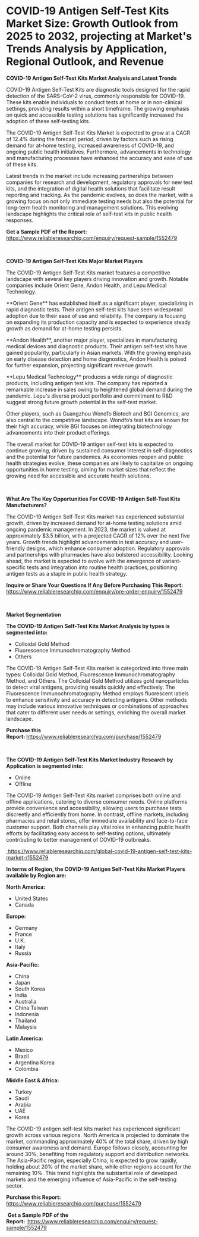 <p><h1>COVID-19 Antigen Self-Test Kits Market Size: Growth Outlook from 2025 to 2032, projecting at Market's Trends Analysis by Application, Regional Outlook, and Revenue</h1></p><p><strong>COVID-19 Antigen Self-Test Kits Market Analysis and Latest Trends</strong></p>
<p><p>COVID-19 Antigen Self-Test Kits are diagnostic tools designed for the rapid detection of the SARS-CoV-2 virus, commonly responsible for COVID-19. These kits enable individuals to conduct tests at home or in non-clinical settings, providing results within a short timeframe. The growing emphasis on quick and accessible testing solutions has significantly increased the adoption of these self-testing kits.</p><p>The COVID-19 Antigen Self-Test Kits Market is expected to grow at a CAGR of 12.4% during the forecast period, driven by factors such as rising demand for at-home testing, increased awareness of COVID-19, and ongoing public health initiatives. Furthermore, advancements in technology and manufacturing processes have enhanced the accuracy and ease of use of these kits. </p><p>Latest trends in the market include increasing partnerships between companies for research and development, regulatory approvals for new test kits, and the integration of digital health solutions that facilitate result reporting and tracking. As the pandemic evolves, so does the market, with a growing focus on not only immediate testing needs but also the potential for long-term health monitoring and management solutions. This evolving landscape highlights the critical role of self-test kits in public health responses.</p></p>
<p><strong>Get a Sample PDF of the Report:&nbsp;</strong> <a href="https://www.reliableresearchiq.com/enquiry/request-sample/1552479?utm_campaign=121&utm_medium=2&utm_source=Github&utm_content=ia&utm_term=14042025&utm_id=covid-19-antigen-self-test-kits">https://www.reliableresearchiq.com/enquiry/request-sample/1552479</a></p>
<p>&nbsp;</p>
<p><strong>COVID-19 Antigen Self-Test Kits Major Market Players</strong></p>
<p><p>The COVID-19 Antigen Self-Test Kits market features a competitive landscape with several key players driving innovation and growth. Notable companies include Orient Gene, Andon Health, and Lepu Medical Technology.</p><p>**Orient Gene** has established itself as a significant player, specializing in rapid diagnostic tests. Their antigen self-test kits have seen widespread adoption due to their ease of use and reliability. The company is focusing on expanding its production capacity and is expected to experience steady growth as demand for at-home testing persists.</p><p>**Andon Health**, another major player, specializes in manufacturing medical devices and diagnostic products. Their antigen self-test kits have gained popularity, particularly in Asian markets. With the growing emphasis on early disease detection and home diagnostics, Andon Health is poised for further expansion, projecting significant revenue growth.</p><p>**Lepu Medical Technology** produces a wide range of diagnostic products, including antigen test kits. The company has reported a remarkable increase in sales owing to heightened global demand during the pandemic. Lepu's diverse product portfolio and commitment to R&D suggest strong future growth potential in the self-test market.</p><p>Other players, such as Guangzhou Wondfo Biotech and BGI Genomics, are also central to the competitive landscape. Wondfo’s test kits are known for their high accuracy, while BGI focuses on integrating biotechnology advancements into their product offerings.</p><p>The overall market for COVID-19 antigen self-test kits is expected to continue growing, driven by sustained consumer interest in self-diagnostics and the potential for future pandemics. As economies reopen and public health strategies evolve, these companies are likely to capitalize on ongoing opportunities in home testing, aiming for market sizes that reflect the growing need for accessible and accurate health solutions.</p></p>
<p>&nbsp;</p>
<p><strong>What Are The Key Opportunities For COVID-19 Antigen Self-Test Kits Manufacturers?</strong></p>
<p><p>The COVID-19 Antigen Self-Test Kits market has experienced substantial growth, driven by increased demand for at-home testing solutions amid ongoing pandemic management. In 2023, the market is valued at approximately $3.5 billion, with a projected CAGR of 12% over the next five years. Growth trends highlight advancements in test accuracy and user-friendly designs, which enhance consumer adoption. Regulatory approvals and partnerships with pharmacies have also bolstered accessibility. Looking ahead, the market is expected to evolve with the emergence of variant-specific tests and integration into routine health practices, positioning antigen tests as a staple in public health strategy.</p></p>
<p><strong>Inquire or Share Your Questions If Any Before Purchasing This Report:</strong> <a href="https://www.reliableresearchiq.com/enquiry/pre-order-enquiry/1552479?utm_campaign=121&utm_medium=2&utm_source=Github&utm_content=ia&utm_term=14042025&utm_id=covid-19-antigen-self-test-kits">https://www.reliableresearchiq.com/enquiry/pre-order-enquiry/1552479</a></p>
<p>&nbsp;</p>
<p><strong>Market Segmentation</strong></p>
<p><strong>The COVID-19 Antigen Self-Test Kits Market Analysis by types is segmented into:</strong></p>
<p><ul><li>Colloidal Gold Method</li><li>Fluorescence Immunochromatography Method</li><li>Others</li></ul></p>
<p><p>The COVID-19 Antigen Self-Test Kits market is categorized into three main types: Colloidal Gold Method, Fluorescence Immunochromatography Method, and Others. The Colloidal Gold Method utilizes gold nanoparticles to detect viral antigens, providing results quickly and effectively. The Fluorescence Immunochromatography Method employs fluorescent labels to enhance sensitivity and accuracy in detecting antigens. Other methods may include various innovative techniques or combinations of approaches that cater to different user needs or settings, enriching the overall market landscape.</p></p>
<p><strong>Purchase this Report:&nbsp;</strong><a href="https://www.reliableresearchiq.com/purchase/1552479?utm_campaign=121&utm_medium=2&utm_source=Github&utm_content=ia&utm_term=14042025&utm_id=covid-19-antigen-self-test-kits">https://www.reliableresearchiq.com/purchase/1552479</a></p>
<p>&nbsp;</p>
<p><strong>The COVID-19 Antigen Self-Test Kits Market Industry Research by Application is segmented into:</strong></p>
<p><ul><li>Online</li><li>Offline</li></ul></p>
<p><p>The COVID-19 Antigen Self-Test Kits market comprises both online and offline applications, catering to diverse consumer needs. Online platforms provide convenience and accessibility, allowing users to purchase tests discreetly and efficiently from home. In contrast, offline markets, including pharmacies and retail stores, offer immediate availability and face-to-face customer support. Both channels play vital roles in enhancing public health efforts by facilitating easy access to self-testing options, ultimately contributing to better management of COVID-19 outbreaks.</p></p>
<p><a href="https://www.reliableresearchiq.com/global-covid-19-antigen-self-test-kits-market-r1552479?utm_campaign=121&utm_medium=2&utm_source=Github&utm_content=ia&utm_term=14042025&utm_id=covid-19-antigen-self-test-kits">&nbsp;https://www.reliableresearchiq.com/global-covid-19-antigen-self-test-kits-market-r1552479</a></p>
<p><strong>In terms of Region, the COVID-19 Antigen Self-Test Kits Market Players available by Region are:</strong></p>
<p>
    <p> <strong> North America: </strong>
        <ul>
            <li>United States</li>
            <li>Canada</li>
        </ul>
        </p> 
    <p> <strong> Europe: </strong>
        <ul>
            <li>Germany</li>
            <li>France</li>
            <li>U.K.</li>
            <li>Italy</li>
            <li>Russia</li>
        </ul>
        </p> 
    <p> <strong> Asia-Pacific: </strong>
        <ul>
            <li>China</li>
            <li>Japan</li>
            <li>South Korea</li>
            <li>India</li>
            <li>Australia</li>
            <li>China Taiwan</li>
            <li>Indonesia</li>
            <li>Thailand</li>
            <li>Malaysia</li>
        </ul>
        </p> 
    <p> <strong> Latin America: </strong>
        <ul>
            <li>Mexico</li>
            <li>Brazil</li>
            <li>Argentina Korea</li>
            <li>Colombia</li>
        </ul>
        </p> 
    <p> <strong> Middle East & Africa: </strong>
        <ul>
            <li>Turkey</li>
            <li>Saudi</li>
            <li>Arabia</li>
            <li>UAE</li>
            <li>Korea</li>
        </ul>
    </p>
    </p>
<p><p>The COVID-19 antigen self-test kits market has experienced significant growth across various regions. North America is projected to dominate the market, commanding approximately 40% of the total share, driven by high consumer awareness and demand. Europe follows closely, accounting for around 30%, benefiting from regulatory support and distribution networks. The Asia-Pacific region, especially China, is expected to grow rapidly, holding about 20% of the market share, while other regions account for the remaining 10%. This trend highlights the substantial role of developed markets and the emerging influence of Asia-Pacific in the self-testing sector.</p></p>
<p><strong>Purchase this Report: </strong><a href="https://www.reliableresearchiq.com/purchase/1552479?utm_campaign=121&utm_medium=2&utm_source=Github&utm_content=ia&utm_term=14042025&utm_id=covid-19-antigen-self-test-kits">https://www.reliableresearchiq.com/purchase/1552479</a></p>
<p>&nbsp;<strong>Get a Sample PDF of the Report:&nbsp;&nbsp;</strong><a href="https://www.reliableresearchiq.com/enquiry/request-sample/1552479?utm_campaign=121&utm_medium=2&utm_source=Github&utm_content=ia&utm_term=14042025&utm_id=covid-19-antigen-self-test-kits">https://www.reliableresearchiq.com/enquiry/request-sample/1552479</a></p>
<p><strong></strong></p>
<p><p></p><p></p><p></p></p>